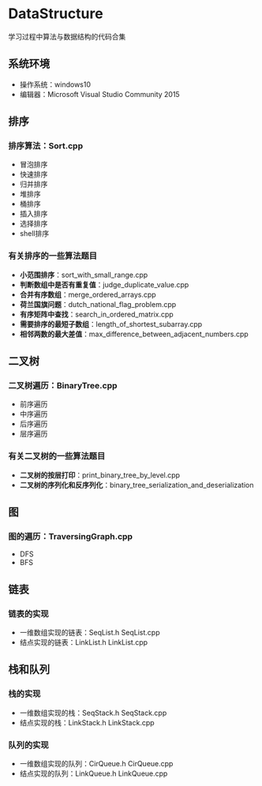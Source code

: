 # DataStructure
学习过程中算法与数据结构的代码合集

## 系统环境
  * 操作系统：windows10
  * 编辑器：Microsoft Visual Studio Community 2015 

## 排序
### 排序算法：Sort.cpp
  * 冒泡排序
  * 快速排序
  * 归并排序
  * 堆排序
  * 桶排序
  * 插入排序
  * 选择排序
  * shell排序

### 有关排序的一些算法题目
  * **小范围排序**：sort\_with\_small\_range.cpp
  * **判断数组中是否有重复值**：judge\_duplicate\_value.cpp
  * **合并有序数组**：merge\_ordered\_arrays.cpp
  * **荷兰国旗问题**：dutch\_national\_flag\_problem.cpp
  * **有序矩阵中查找**：search\_in\_ordered\_matrix.cpp
  * **需要排序的最短子数组**：length\_of\_shortest\_subarray.cpp
  * **相邻两数的最大差值**：max\_difference\_between\_adjacent\_numbers.cpp

## 二叉树
### 二叉树遍历：BinaryTree.cpp
  * 前序遍历
  * 中序遍历
  * 后序遍历
  * 层序遍历

### 有关二叉树的一些算法题目
  * **二叉树的按层打印**：print\_binary\_tree\_by\_level.cpp
  * **二叉树的序列化和反序列化**：binary\_tree\_serialization\_and\_deserialization

## 图
### 图的遍历：TraversingGraph.cpp
  * DFS
  * BFS

## 链表
### 链表的实现
  * 一维数组实现的链表：SeqList.h SeqList.cpp
  * 结点实现的链表：LinkList.h LinkList.cpp

## 栈和队列
### 栈的实现
  * 一维数组实现的栈：SeqStack.h SeqStack.cpp
  * 结点实现的栈：LinkStack.h LinkStack.cpp

### 队列的实现
  * 一维数组实现的队列：CirQueue.h CirQueue.cpp
  * 结点实现的队列：LinkQueue.h LinkQueue.cpp